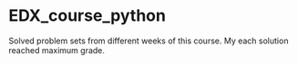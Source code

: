 # EDX_course_python
Solved problem sets from different weeks of this course. My each solution reached maximum grade.
